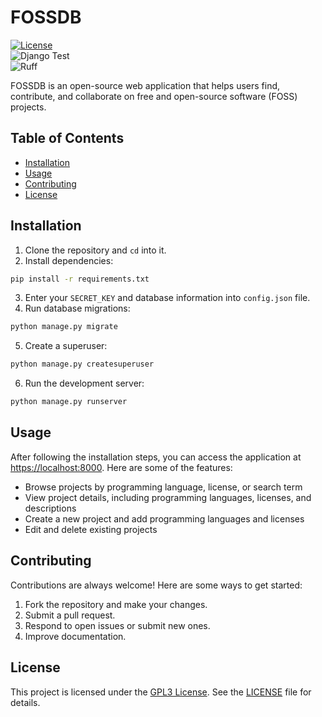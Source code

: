 # FOSSDB

[![License](https://img.shields.io/badge/license-GPLv3-blue.svg)](https://www.gnu.org/licenses/gpl-3.0.en.html)  
![Django Test](https://github.com/kristoferssolo/FOSSDB/actions/workflows/test.yml/badge.svg)  
![Ruff](https://github.com/kristoferssolo/FOSSDB/actions/workflows/ruff.yml/badge.svg)  


FOSSDB is an open-source web application that helps users find, contribute, and collaborate on free and open-source software (FOSS) projects.

## Table of Contents
- [Installation](#installation)
- [Usage](#usage)
- [Contributing](#contributing)
- [License](#license)

## Installation
1. Clone the repository and `cd` into it.
2. Install dependencies:
```sh
pip install -r requirements.txt
```
3. Enter your `SECRET_KEY` and database information into `config.json` file.
4. Run database migrations:
```sh
python manage.py migrate
```
5. Create a superuser:
```sh
python manage.py createsuperuser
```
6. Run the development server:
```sh
python manage.py runserver
```

## Usage
After following the installation steps, you can access the application at [https://localhost:8000](https://localhost:8000).
Here are some of the features:
- Browse projects by programming language, license, or search term
- View project details, including programming languages, licenses, and descriptions
- Create a new project and add programming languages and licenses
- Edit and delete existing projects

## Contributing
Contributions are always welcome! Here are some ways to get started:
1. Fork the repository and make your changes.
2. Submit a pull request.
3. Respond to open issues or submit new ones.
4. Improve documentation.

## License
This project is licensed under the [GPL3 License](https://www.gnu.org/licenses/gpl-3.0.en.html). See the [LICENSE](./LICENSE) file for details.
